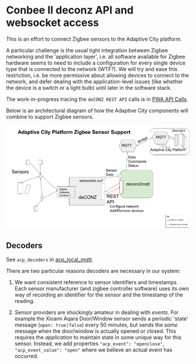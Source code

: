 # Conbee II deconz API and websocket access

This is an effort to connect Zigbee sensors to the Adaptive City platform.

A particular challenge is the
usual tight integration between Zigbee networking and the 'application layer', i.e. all software
available for Zigbee hardware seems to need to include a configuration for every single device type
that is connected to the network (WTF?). We will try and ease this restriction, i.e. be more permissive
about allowing devices to connect to the network, and defer dealing with the application-level issues (like
whether the device is a switch or a light bulb) until later in the software stack.

The work-in-progress tracing the `deCONZ REST API` calls is in [PWA API Calls](pwa_api_calls/README.md).

Below is an architectural diagram of how the Adaptive City components will combine
to support Zigbee sensors.

![ACP Zigbee Support](images/deconz2mqtt.png)

## Decoders

See `acp_decoders` in [acp_local_mqtt](https://github.com/AdaptiveCity/acp_local_mqtt).

There are two particular reasons decoders are necessary in our system:

1. We want consistent reference to sensor identifiers and timestamps. Each sensor manufacturer
(and zigbee controller software) uses its own way of recording an identifier for the
sensor and the timestamp of the reading.

2. Sensor providers are shockingly amateur in dealing with *events*. For example the Xioami Aqara Door/Window
sensor sends a periodic 'state' message (`open: true|false`) every 50 minutes, but sends the *same*
message when the door/window is actually opened or closed. This requires the *application* to maintain state in some
unique way for this sensor. Instead, we add properties `"acp_event": "openclose"`, `"acp_event_value": "open"` where
we believe an actual event has occurred.
